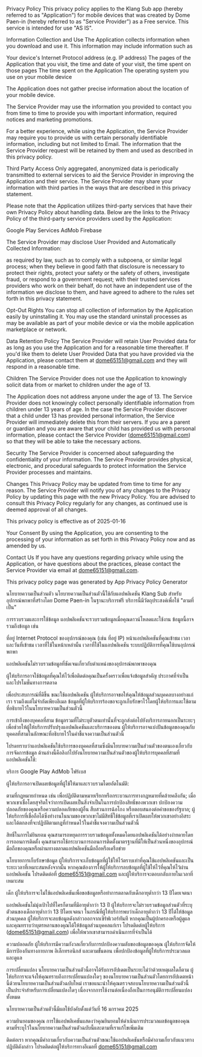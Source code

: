Privacy Policy
This privacy policy applies to the Klang Sub app (hereby referred to as "Application") for mobile devices that was created by Dome Paen-in (hereby referred to as "Service Provider") as a Free service. This service is intended for use "AS IS".


Information Collection and Use
The Application collects information when you download and use it. This information may include information such as

Your device's Internet Protocol address (e.g. IP address)
The pages of the Application that you visit, the time and date of your visit, the time spent on those pages
The time spent on the Application
The operating system you use on your mobile device

The Application does not gather precise information about the location of your mobile device.


The Service Provider may use the information you provided to contact you from time to time to provide you with important information, required notices and marketing promotions.


For a better experience, while using the Application, the Service Provider may require you to provide us with certain personally identifiable information, including but not limited to Email. The information that the Service Provider request will be retained by them and used as described in this privacy policy.


Third Party Access
Only aggregated, anonymized data is periodically transmitted to external services to aid the Service Provider in improving the Application and their service. The Service Provider may share your information with third parties in the ways that are described in this privacy statement.


Please note that the Application utilizes third-party services that have their own Privacy Policy about handling data. Below are the links to the Privacy Policy of the third-party service providers used by the Application:

Google Play Services
AdMob
Firebase

The Service Provider may disclose User Provided and Automatically Collected Information:

as required by law, such as to comply with a subpoena, or similar legal process;
when they believe in good faith that disclosure is necessary to protect their rights, protect your safety or the safety of others, investigate fraud, or respond to a government request;
with their trusted services providers who work on their behalf, do not have an independent use of the information we disclose to them, and have agreed to adhere to the rules set forth in this privacy statement.

Opt-Out Rights
You can stop all collection of information by the Application easily by uninstalling it. You may use the standard uninstall processes as may be available as part of your mobile device or via the mobile application marketplace or network.


Data Retention Policy
The Service Provider will retain User Provided data for as long as you use the Application and for a reasonable time thereafter. If you'd like them to delete User Provided Data that you have provided via the Application, please contact them at dome65151@gmail.com and they will respond in a reasonable time.


Children
The Service Provider does not use the Application to knowingly solicit data from or market to children under the age of 13.


The Application does not address anyone under the age of 13. The Service Provider does not knowingly collect personally identifiable information from children under 13 years of age. In the case the Service Provider discover that a child under 13 has provided personal information, the Service Provider will immediately delete this from their servers. If you are a parent or guardian and you are aware that your child has provided us with personal information, please contact the Service Provider (dome65151@gmail.com) so that they will be able to take the necessary actions.


Security
The Service Provider is concerned about safeguarding the confidentiality of your information. The Service Provider provides physical, electronic, and procedural safeguards to protect information the Service Provider processes and maintains.


Changes
This Privacy Policy may be updated from time to time for any reason. The Service Provider will notify you of any changes to the Privacy Policy by updating this page with the new Privacy Policy. You are advised to consult this Privacy Policy regularly for any changes, as continued use is deemed approval of all changes.


This privacy policy is effective as of 2025-01-16


Your Consent
By using the Application, you are consenting to the processing of your information as set forth in this Privacy Policy now and as amended by us.


Contact Us
If you have any questions regarding privacy while using the Application, or have questions about the practices, please contact the Service Provider via email at dome65151@gmail.com.

This privacy policy page was generated by App Privacy Policy Generator

นโยบายความเป็นส่วนตัว
นโยบายความเป็นส่วนตัวนี้ใช้กับแอปพลิเคชัน Klang Sub สำหรับอุปกรณ์พกพาที่สร้างโดย Dome Paen-in  ในฐานะบริการฟรี บริการนี้มีวัตถุประสงค์เพื่อใช้ "ตามที่เป็น"

การรวบรวมและการใช้ข้อมูล
แอปพลิเคชันจะรวบรวมข้อมูลเมื่อคุณดาวน์โหลดและใช้งาน ข้อมูลนี้อาจรวมถึงข้อมูล เช่น

ที่อยู่ Internet Protocol ของอุปกรณ์ของคุณ (เช่น ที่อยู่ IP)
หน้าแอปพลิเคชันที่คุณเข้าชม เวลาและวันที่เข้าชม เวลาที่ใช้ในหน้าเหล่านั้น
เวลาที่ใช้ในแอปพลิเคชัน
ระบบปฏิบัติการที่คุณใช้บนอุปกรณ์พกพา

แอปพลิเคชันไม่รวบรวมข้อมูลที่ชัดเจนเกี่ยวกับตำแหน่งของอุปกรณ์พกพาของคุณ

ผู้ให้บริการอาจใช้ข้อมูลที่คุณให้ไว้เพื่อติดต่อคุณเป็นครั้งคราวเพื่อแจ้งข้อมูลสำคัญ ประกาศที่จำเป็น และโปรโมชั่นทางการตลาด

เพื่อประสบการณ์ที่ดีขึ้น ขณะใช้แอปพลิเคชัน ผู้ให้บริการอาจขอให้คุณให้ข้อมูลส่วนบุคคลบางอย่างแก่เรา รวมถึงแต่ไม่จำกัดเพียงอีเมล ข้อมูลที่ผู้ให้บริการร้องขอจะถูกเก็บรักษาไว้โดยผู้ให้บริการและใช้ตามที่อธิบายไว้ในนโยบายความเป็นส่วนตัวนี้

การเข้าถึงของบุคคลที่สาม
ข้อมูลรวมที่ไม่ระบุตัวตนเท่านั้นที่จะถูกส่งต่อไปยังบริการภายนอกเป็นระยะๆ เพื่อช่วยให้ผู้ให้บริการปรับปรุงแอปพลิเคชันและบริการของตน ผู้ให้บริการอาจแบ่งปันข้อมูลของคุณกับบุคคลที่สามในลักษณะที่อธิบายไว้ในคำชี้แจงความเป็นส่วนตัวนี้

โปรดทราบว่าแอปพลิเคชันใช้บริการของบุคคลที่สามซึ่งมีนโยบายความเป็นส่วนตัวของตนเองเกี่ยวกับการจัดการข้อมูล ด้านล่างนี้คือลิงก์ไปยังนโยบายความเป็นส่วนตัวของผู้ให้บริการบุคคลที่สามที่แอปพลิเคชันใช้:

บริการ Google Play
AdMob
ไฟร์เบส

ผู้ให้บริการอาจเปิดเผยข้อมูลที่ผู้ใช้ให้มาและรวบรวมโดยอัตโนมัติ:

ตามที่กฎหมายกำหนด เช่น เพื่อปฏิบัติตามหมายเรียกหรือกระบวนการทางกฎหมายที่คล้ายคลึงกัน;
เมื่อพวกเขาเชื่อโดยสุจริตใจว่าการเปิดเผยเป็นสิ่งจำเป็นในการปกป้องสิทธิ์ของพวกเขา ปกป้องความปลอดภัยของคุณหรือความปลอดภัยของผู้อื่น สืบสวนการฉ้อโกง หรือตอบสนองต่อคำขอของรัฐบาล; ผู้ให้บริการที่เชื่อถือได้ซึ่งทำงานในนามของพวกเขาไม่มีสิทธิ์ใช้ข้อมูลที่เราเปิดเผยให้พวกเขาอย่างอิสระ และได้ตกลงที่จะปฏิบัติตามกฎที่กำหนดไว้ในคำชี้แจงความเป็นส่วนตัวนี้

สิทธิ์ในการไม่ยินยอม
คุณสามารถหยุดการรวบรวมข้อมูลทั้งหมดโดยแอปพลิเคชันได้อย่างง่ายดายโดยการถอนการติดตั้ง คุณสามารถใช้กระบวนการถอนการติดตั้งมาตรฐานที่มีให้เป็นส่วนหนึ่งของอุปกรณ์มือถือของคุณหรือผ่านทางตลาดแอปพลิเคชันมือถือหรือเครือข่าย

นโยบายการเก็บรักษาข้อมูล
ผู้ให้บริการจะเก็บข้อมูลที่ผู้ใช้ให้ไว้ตราบเท่าที่คุณใช้แอปพลิเคชันและเป็นระยะเวลาที่เหมาะสมหลังจากนั้น หากคุณต้องการให้ผู้ให้บริการลบข้อมูลที่ผู้ใช้ให้ไว้ที่คุณให้ไว้ผ่านแอปพลิเคชัน โปรดติดต่อที่ dome65151@gmail.com และผู้ให้บริการจะตอบกลับภายในเวลาที่เหมาะสม

เด็ก
ผู้ให้บริการจะไม่ใช้แอปพลิเคชันเพื่อขอข้อมูลหรือทำการตลาดกับเด็กอายุต่ำกว่า 13 ปีโดยเจตนา

แอปพลิเคชันไม่มุ่งเป้าไปที่ใครก็ตามที่มีอายุต่ำกว่า 13 ปี ผู้ให้บริการจะไม่รวบรวมข้อมูลส่วนตัวที่ระบุตัวตนของเด็กอายุต่ำกว่า 13 ปีโดยเจตนา ในกรณีที่ผู้ให้บริการพบว่าเด็กอายุต่ำกว่า 13 ปีได้ให้ข้อมูลส่วนบุคคล ผู้ให้บริการจะลบข้อมูลดังกล่าวออกจากเซิร์ฟเวอร์ทันที หากคุณเป็นผู้ปกครองหรือผู้ดูแล และคุณทราบว่าบุตรหลานของคุณได้ให้ข้อมูลส่วนบุคคลแก่เรา โปรดติดต่อผู้ให้บริการ (dome65151@gmail.com) เพื่อให้พวกเขาสามารถดำเนินการที่จำเป็นได้

ความปลอดภัย
ผู้ให้บริการมีความกังวลเกี่ยวกับการปกป้องความลับของข้อมูลของคุณ ผู้ให้บริการจัดให้มีการป้องกันทางกายภาพ อิเล็กทรอนิกส์ และตามขั้นตอน เพื่อปกป้องข้อมูลที่ผู้ให้บริการประมวลผลและดูแล

การเปลี่ยนแปลง
นโยบายความเป็นส่วนตัวนี้อาจได้รับการอัปเดตเป็นระยะไม่ว่าด้วยเหตุผลใดก็ตาม ผู้ให้บริการจะแจ้งให้คุณทราบถึงการเปลี่ยนแปลงใดๆ ของนโยบายความเป็นส่วนตัวโดยการอัปเดตหน้านี้ด้วยนโยบายความเป็นส่วนตัวฉบับใหม่ เราขอแนะนำให้คุณตรวจสอบนโยบายความเป็นส่วนตัวนี้เป็นประจำสำหรับการเปลี่ยนแปลงใดๆ เนื่องจากการใช้งานต่อเนื่องถือเป็นการอนุมัติการเปลี่ยนแปลงทั้งหมด

นโยบายความเป็นส่วนตัวนี้มีผลใช้บังคับตั้งแต่วันที่ 16 มกราคม 2025

ความยินยอมของคุณ
การใช้แอปพลิเคชันแสดงว่าคุณยินยอมให้ดำเนินการประมวลผลข้อมูลของคุณตามที่ระบุไว้ในนโยบายความเป็นส่วนตัวฉบับนี้และตามที่เราแก้ไขเพิ่มเติม

ติดต่อเรา
หากคุณมีคำถามเกี่ยวกับความเป็นส่วนตัวขณะใช้แอปพลิเคชันหรือมีคำถามเกี่ยวกับแนวทางปฏิบัติดังกล่าว โปรดติดต่อผู้ให้บริการทางอีเมลที่ dome65151@gmail.com
